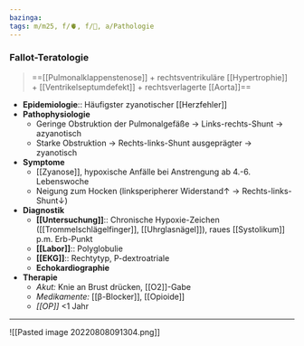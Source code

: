 ```yaml
---
bazinga: 
tags: m/m25, f/🫀, f/🦄, a/Pathologie
---
```

### Fallot-Teratologie
> ==[[Pulmonalklappenstenose]] + rechtsventrikuläre [[Hypertrophie]] + [[Ventrikelseptumdefekt]] + rechtsverlagerte [[Aorta]]==
- **Epidemiologie**:: Häufigster zyanotischer [[Herzfehler]]
- **Pathophysiologie**
	- Geringe Obstruktion der Pulmonalgefäße → Links-rechts-Shunt → azyanotisch
	- Starke Obstruktion → Rechts-links-Shunt ausgeprägter → zyanotisch
- **Symptome**
	- [[Zyanose]], hypoxische Anfälle bei Anstrengung ab 4.-6. Lebenswoche
	- Neigung zum Hocken (linksperipherer Widerstand↑ → Rechts-links-Shunt↓)
- **Diagnostik**
	- **[[Untersuchung]]**:: Chronische Hypoxie-Zeichen ([[Trommelschlägelfinger]], [[Uhrglasnägel]]), raues [[Systolikum]] p.m. Erb-Punkt
	- **[[Labor]]**:: Polyglobulie
	- **[[EKG]]**:: Rechtytyp, P-dextroatriale
	- **Echokardiographie**
- **Therapie**
	- *Akut:* Knie an Brust drücken, [[O2]]-Gabe
	- *Medikamente:* [[β-Blocker]], [[Opioide]]
	- *[[OP]]* <1 Jahr
---
![[Pasted image 20220808091304.png]]